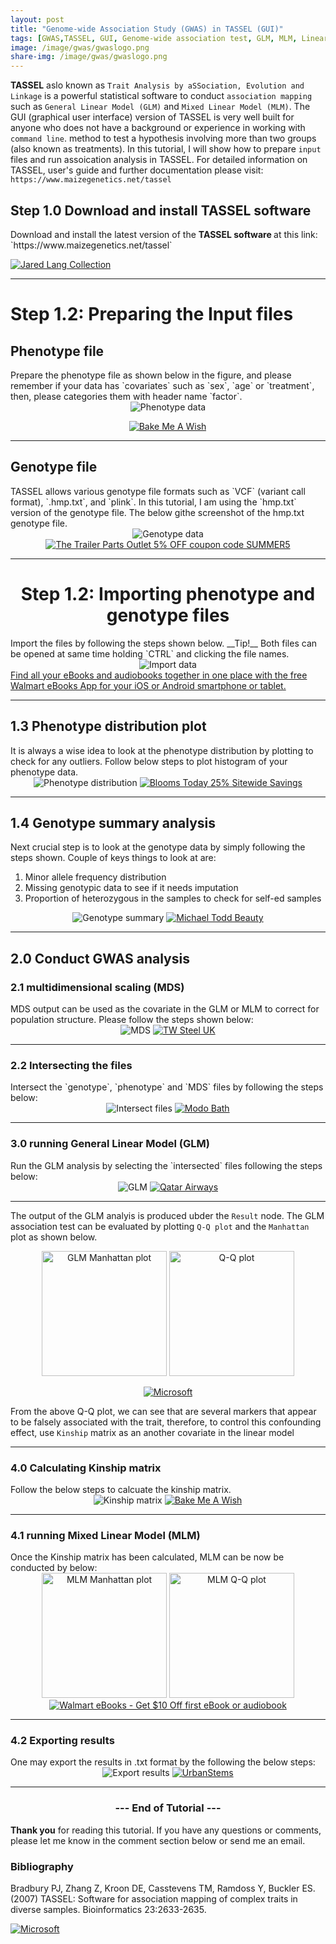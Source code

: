 ```yaml
---
layout: post
title: "Genome-wide Association Study (GWAS) in TASSEL (GUI)"
tags: [GWAS,TASSEL, GUI, Genome-wide association test, GLM, MLM, Linear model]
image: /image/gwas/gwaslogo.png
share-img: /image/gwas/gwaslogo.png
---
```


__TASSEL__ aslo known as `Trait Analysis by aSSociation, Evolution and Linkage` is a powerful statistical software to conduct `association mapping` such as `General Linear Model (GLM)` and `Mixed Linear Model (MLM)`. The GUI (graphical user interface) version of TASSEL is very well built for anyone who does not have a background or experience in working with `command line`. method to test a hypothesis involving more than two groups (also known as treatments). In this tutorial, I will show how to prepare `input` files and run assoication analysis in TASSEL. For detailed information on TASSEL, user's guide and further documentation please visit: 
`https://www.maizegenetics.net/tassel`

<h2> Step 1.0 Download and install TASSEL software </h2>
Download and install the latest version of the <strong> TASSEL software </strong> at this link:
`https://www.maizegenetics.net/tassel`

<a href="https://click.linksynergy.com/fs-bin/click?id=iVSc/qZ7CV4&offerid=666165.4&subid=0&type=4" rel="nofollow"><IMG border="0"   alt="Jared Lang Collection" src="https://ad.linksynergy.com/fs-bin/show?id=iVSc/qZ7CV4&bids=666165.4&subid=0&type=4&gridnum=16"></a>

<hr>

<h1> Step 1.2: Preparing the Input files </h1>
<h2> Phenotype  file</h2>
Prepare the phenotype file as shown below in the figure, and please remember if your data has `covariates` such as `sex`, `age` or `treatment`, then, please categories them with header name `factor`.

<center><img src="/image/gwas/pheno.png" alt="Phenotype data">

<a href="https://click.linksynergy.com/fs-bin/click?id=876kEArXFCo&offerid=320088.10000211&type=4&subid=0" rel="nofollow"><IMG alt="Bake Me  A Wish" border="0" src="https://www.bakemeawish.com/banner/Newsletter/febaff/rainbow_728x90.jpg"></a><IMG border="0" width="1" height="1" src="https://ad.linksynergy.com/fs-bin/show?id=876kEArXFCo&bids=320088.10000211&type=4&subid=0"></center>

<hr>

<h2> Genotype file</h2>
TASSEL allows various genotype file formats such as `VCF` (variant call format), `.hmp.txt`, and `plink`. In this tutorial, I am using the `hmp.txt` version of the genotype file. The below githe screenshot of the hmp.txt genotype file. 

<center><img src="/image/gwas/geno.JPG" alt="Genotype data">
<a href="https://click.linksynergy.com/fs-bin/click?id=iVSc/qZ7CV4&offerid=595115.98&subid=0&type=4" rel="nofollow"><IMG border="0"   alt="The Trailer Parts Outlet 5% OFF coupon code SUMMER5" src="https://ad.linksynergy.com/fs-bin/show?id=iVSc/qZ7CV4&bids=595115.98&subid=0&type=4&gridnum=16"></a></center>
<hr>

<center><h1> Step 1.2: Importing phenotype and genotype files </h1></center>
Import the files by following the steps shown below.
__Tip!__ Both files can be opened at same time holding `CTRL` and clicking the file names. 

<center><img src="/image/gwas/importfiles.gif" alt="Import data"></center>
<a href="https://click.linksynergy.com/fs-bin/click?id=876kEArXFCo&offerid=635768.1456&type=3&subid=0" rel="nofollow">Find all your eBooks and audiobooks together in one place with the free Walmart eBooks App for your iOS or Android smartphone or tablet.</a><img border="0" width="1" alt="" height="1" src="https://ad.linksynergy.com/fs-bin/show?id=876kEArXFCo&bids=635768.1456&type=3&subid=0" >
<hr>

<h2> 1.3 Phenotype distribution plot</h2>
It is always a wise idea to look at the phenotype distribution by plotting to check for any outliers. Follow below steps to plot histogram of your phenotype data.

<center><img src="/image/gwas/phenoplot.gif" alt="Phenotype distribution">
<a href="https://click.linksynergy.com/fs-bin/click?id=iVSc/qZ7CV4&offerid=663779.16&subid=0&type=4" rel="nofollow"><IMG border="0"   alt="Blooms Today 25% Sitewide Savings" src="https://ad.linksynergy.com/fs-bin/show?id=iVSc/qZ7CV4&bids=663779.16&subid=0&type=4&gridnum=16"></a></center>
<hr>

<h2> 1.4 Genotype summary analysis </h2>
Next crucial step is to look at the genotype data by simply following the steps shown.
Couple of keys things to look at are:
<ol>
  <li>Minor allele frequency distribution </li>
  <li>Missing genotypic data to see if it needs imputation </li>
  <li>Proportion of heterozygous in the samples to check for self-ed samples </li>
</ol>

<center><img src="/image/gwas/genosummary.gif" alt="Genotype summary">
<a href="https://click.linksynergy.com/fs-bin/click?id=iVSc/qZ7CV4&offerid=662137.18&subid=0&type=4" rel="nofollow"><IMG border="0"   alt="Michael Todd Beauty" src="https://ad.linksynergy.com/fs-bin/show?id=iVSc/qZ7CV4&bids=662137.18&subid=0&type=4&gridnum=1"></a></center>
<hr>

  
<h2> 2.0 Conduct GWAS analysis </h2>

<h3> 2.1 multidimensional scaling (MDS) </h3>
MDS output can be used as the covariate in the GLM or MLM to correct for population structure.
Please follow the steps shown below:

<center><img src="/image/gwas/mds.gif" alt="MDS">
<a href="https://click.linksynergy.com/fs-bin/click?id=876kEArXFCo&offerid=675514.47&subid=0&type=4" rel="nofollow"><IMG border="0"   alt="TW Steel UK" src="https://ad.linksynergy.com/fs-bin/show?id=876kEArXFCo&bids=675514.47&subid=0&type=4&gridnum=16"></a>
</center>
  
<hr>

<h3> 2.2 Intersecting the files </h3>
Intersect the `genotype`, `phenotype` and `MDS` files by following the steps below:

<center><img src="/image/gwas/intersect.gif" alt="Intersect files">
<a href="https://click.linksynergy.com/fs-bin/click?id=iVSc/qZ7CV4&offerid=624023.18&subid=0&type=4" rel="nofollow"><IMG border="0"   alt="Modo Bath" src="https://ad.linksynergy.com/fs-bin/show?id=iVSc/qZ7CV4&bids=624023.18&subid=0&type=4&gridnum=0"></a>
</center>

<hr>

<h3> 3.0 running General Linear Model (GLM) </h3>
Run the GLM analysis by selecting the `intersected` files following the steps below:

<center><img src="/image/gwas/glm.gif" alt="GLM">
<a href="https://click.linksynergy.com/fs-bin/click?id=876kEArXFCo&offerid=551783.13&subid=0&type=4" rel="nofollow"><IMG border="0"   alt="Qatar Airways" src="https://ad.linksynergy.com/fs-bin/show?id=876kEArXFCo&bids=551783.13&subid=0&type=4&gridnum=13"></a></center>
<hr>

The output of the GLM analyis is produced ubder the `Result` node. The GLM association test can be evaluated by plotting `Q-Q plot` and the `Manhattan` plot as shown below. 

<center>
<img src="/image/gwas/manhattan.png" width="auto" height="200" alt="GLM Manhattan plot">
<img src="/image/gwas/qqplot.png" width="auto" height="200" alt="Q-Q plot">

<a href="https://click.linksynergy.com/fs-bin/click?id=876kEArXFCo&offerid=659193.10001160&subid=0&type=4" rel="nofollow"><IMG border="0"   alt="Microsoft" src="https://ad.linksynergy.com/fs-bin/show?id=876kEArXFCo&bids=659193.10001160&subid=0&type=4&gridnum=0"></a>
</center>

From the above Q-Q plot, we can see that are several markers that appear to be falsely associated with the trait, therefore, to control this confounding effect, use `Kinship` matrix as an another covariate in the linear model

<hr>

<h3> 4.0 Calculating Kinship matrix </h3>
Follow the below steps to calcuate the kinship matrix.

<center><img src="/image/gwas/kinship.gif"  alt="Kinship matrix">
<a href="https://click.linksynergy.com/fs-bin/click?id=876kEArXFCo&offerid=320088.10000210&type=4&subid=0" rel="nofollow"><IMG alt="Bake Me  A Wish" border="0" src="https://www.bakemeawish.com/banner/Newsletter/febaff/jumbobday_728x90.jpg"></a><IMG border="0" width="1" height="1" src="https://ad.linksynergy.com/fs-bin/show?id=876kEArXFCo&bids=320088.10000210&type=4&subid=0">
</center>
<hr>

<h3> 4.1 running Mixed Linear Model (MLM)  </h3>
Once the Kinship matrix has been calculated, MLM can be now be conducted by below:

<center>
<img src="/image/gwas/manhattanMlm.png" width="auto" height="200" alt="MLM Manhattan plot">
<img src="/image/gwas/qqmlm.png" width="auto" height="200" alt="MLM Q-Q plot">
<a href="https://click.linksynergy.com/fs-bin/click?id=876kEArXFCo&offerid=635768.404&subid=0&type=4" rel="nofollow"><IMG border="0"   alt="Walmart eBooks - Get $10 Off first eBook or audiobook" src="https://ad.linksynergy.com/fs-bin/show?id=876kEArXFCo&bids=635768.404&subid=0&type=4&gridnum=13"></a>                                                                            
</center>

<hr>

<h3> 4.2 Exporting results  </h3>
One may export the results in .txt format by the following the below steps:

<center><img src="/image/gwas/export.gif"  alt="Export results">
<a href="https://click.linksynergy.com/fs-bin/click?id=876kEArXFCo&offerid=666413.37&subid=0&type=4" rel="nofollow"><IMG border="0"   alt="UrbanStems" src="https://ad.linksynergy.com/fs-bin/show?id=876kEArXFCo&bids=666413.37&subid=0&type=4&gridnum=19"></a>
<hr>
</center>
<center><h3> --- End of Tutorial --- </h3></center>


__Thank you__ for reading this tutorial. If you have any questions or comments, please let me know in the comment section below or send me an email. 


<h3> Bibliography </h3>
<p>
Bradbury PJ, Zhang Z, Kroon DE, Casstevens TM, Ramdoss Y, Buckler ES. (2007) TASSEL: Software for association mapping of complex traits in diverse samples. Bioinformatics 23:2633-2635.
</p>

<a href="https://click.linksynergy.com/fs-bin/click?id=876kEArXFCo&offerid=659193.10001503&subid=0&type=4" rel="nofollow"><IMG border="0"   alt="Microsoft" src="https://ad.linksynergy.com/fs-bin/show?id=876kEArXFCo&bids=659193.10001503&subid=0&type=4&gridnum=0"></a>


<!-- Global site tag (gtag.js) - Google Analytics -->
<script async src="https://www.googletagmanager.com/gtag/js?id=UA-123359651-1"></script>
<script>
  window.dataLayer = window.dataLayer || [];
  function gtag(){dataLayer.push(arguments);}
  gtag('js', new Date());
  gtag('config', 'UA-123359651-1');
</script>

<script async src="//pagead2.googlesyndication.com/pagead/js/adsbygoogle.js"></script>
<script>
  (adsbygoogle = window.adsbygoogle || []).push({
    google_ad_client: "ca-pub-5126027065024936",
    enable_page_level_ads: true
  });
</script>

